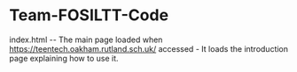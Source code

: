 # Team-FOSILTT-Code

index.html -- The main page loaded when https://teentech.oakham.rutland.sch.uk/ accessed - It loads the introduction page                   explaining how to use it.
